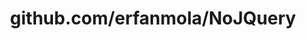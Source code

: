 ---
layout: post
title: github.com/erfanmola/NoJQuery
categories: link
tags: [انگلیسی, گیت‌هاب, برنامه‌نویسی]
---